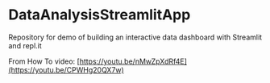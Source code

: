 # DataAnalysisStreamlitApp
Repository for demo of building an interactive data dashboard with Streamlit and repl.it

From How To video: [https://youtu.be/nMwZpXdRf4E](https://youtu.be/CPWHg20QX7w)
